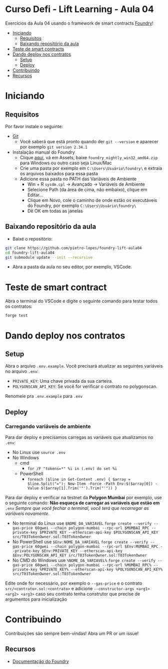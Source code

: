 # Curso Defi - Lift Learning - Aula 04

Exercícios da Aula 04 usando o framework de smart contracts
[Foundry](https://github.com/gakonst/foundry)!

- [Iniciando](#iniciando)
  - [Requisitos](#requisitos)
  - [Baixando repositório da aula](#baixando-repositório-da-aula)
- [Teste de smart contracts](#teste-de-smart-contracts)
- [Dando deploy nos contratos](#dando-deploy-nos-contratos)
  - [Setup](#setup)
  - [Deploy](#deploy)
- [Contribuindo](#contribuindo)
- [Recursos](#recursos)

# Iniciando

## Requisitos

Por favor instale o seguinte:

- [Git](https://git-scm.com/book/en/v2/Getting-Started-Installing-Git)
  - Você saberá que está pronto quando der `git --version` e aparecer por
    exemplo `git version 2.34.1`
- Instalação manual do Foundry
  - Clique [aqui](https://github.com/foundry-rs/foundry/releases), vá em Assets,
    baixe `foundry_nightly_win32_amd64.zip` para Windows ou outro caso seja
    Linux/Mac
  - Crie uma pasta por exemplo em `C:\Users\Usuário\foundry\` e extraia os
    arquivos baixados para essa pasta
  - Adicione essa pasta no PATH das Variáveis de Ambiente
    - Win + R `sysdm.cpl` -> Avançado -> Variáveis de Ambiente
    - Selecione Path (da área de cima, não embaixo), clique em Editar...
    - Clique em Novo, cole o caminho de onde estão os executáveis do Foundry,
      por exemplo `C:\Users\Usuário\foundry\`
    - Dê OK em todas as janelas

## Baixando repositório da aula

- Baixe o repositório:

```sh
git clone https://github.com/pietro-lopes/foundry-lift-aula04
cd foundry-lift-aula04
git submodule update --init --recursive
```

- Abra a pasta da aula no seu editor, por exemplo, VSCode.

# Teste de smart contract

Abra o terminal do VSCode e digite o seguinte comando para testar todos os
contratos:

```
forge test
```

# Dando deploy nos contratos

## Setup

Abra o arquivo `.env.example`. Você precisará atualizar as seguintes variáveis
no arquivo `.env`:

- `PRIVATE_KEY`: Uma chave privada da sua carteira.
- `POLYGONSCAN_API_KEY`: Se você for verificar o contrato no polygonscan.

Renomeie pra `.env.example` para `.env`

## Deploy

### Carregando variáveis de ambiente

Para dar deploy e precisamos carregas as variáveis que atualizamos no `.env`:

- No Linux use `source .env`
- No Windows
  - cmd
    - `for /F "tokens=*" %i in (.env) do set %i`
  - PowerShell
    - `foreach ($line in Get-Content .env) { $array = $line.Split("="); New-Item -Force -Path Env:$($array[0]) -Value $($array[1].Trim('"').Trim("'")) }`

Para dar deploy e verificar na testnet da **Polygon Mumbai** por exemplo, use o
seguinte comando: **Não esqueça de carregar as variáveis que estão em** `.env`
_Sempre que você fechar o terminal, você terá que recarregar as variáveis
novamente._

- No terminal do Linux use `$NOME_DA_VARIAVEL`
  `forge create --verify --gas-price 60gwei --chain polygon-mumbai --rpc-url $MUMBAI_RPC --private-key $PRIVATE_KEY --etherscan-api-key $POLYGONSCAN_API_KEY src/T03TokenOwner.sol:T03TokenOwner`
- No PowerShell use `$Env:NOME_DA_VARIAVEL`
  `forge create --verify --gas-price 60gwei --chain polygon-mumbai --rpc-url $Env:MUMBAI_RPC --private-key $Env:PRIVATE_KEY --etherscan-api-key $Env:POLYGONSCAN_API_KEY src/T03TokenOwner.sol:T03TokenOwner`
- No CMD do Windows use `%NOME_DA_VARIAVEL%`
  `forge create --verify --gas-price 60gwei --chain polygon-mumbai --rpc-url %MUMBAI_RPC% --private-key %PRIVATE_KEY% --etherscan-api-key %POLYGONSCAN_API_KEY% src/T03TokenOwner.sol:T03TokenOwner`

Edite onde for necessário, por exemplo o `--gas-price` e o contrato
`src/<contrato>.sol:<contrato>` e adicione
`--constructor-args <arg1> <arg2> <arg3>` caso seu contrato tenha construtor que
precise de argumentos para inicialização

# Contribuindo

Contribuições são sempre bem-vindas! Abra um PR or um issue!

## Recursos

- [Documentação do Foundry](https://book.getfoundry.sh/)
